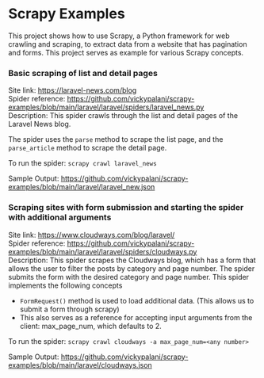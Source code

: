# Scrapy Examples

This project shows how to use Scrapy, a Python framework for web crawling and scraping, to extract data from a website that has pagination and forms. This project serves as example for various Scrapy concepts.

### Basic scraping of list and detail pages

Site link: https://laravel-news.com/blog <br />
Spider reference: https://github.com/vickypalani/scrapy-examples/blob/main/laravel/laravel/spiders/laravel_news.py <br />
Description: This spider crawls through the list and detail pages of the Laravel News blog. 

The spider uses the `parse` method to scrape the list page, and the `parse_article` method to scrape the detail page. 

To run the spider: `scrapy crawl laravel_news`

Sample Output: https://github.com/vickypalani/scrapy-examples/blob/main/laravel/laravel_new.json

### Scraping sites with form submission and starting the spider with additional arguments

Site link: https://www.cloudways.com/blog/laravel/ <br />
Spider reference: https://github.com/vickypalani/scrapy-examples/blob/main/laravel/laravel/spiders/cloudways.py <br />
Description: This spider scrapes the Cloudways blog, which has a form that allows the user to filter the posts by category and page number. The spider submits the form with the desired category and page number. This spider implements the following concepts
- `FormRequest()` method is used to load additional data. (This allows us to submit a form through scrapy)
- This also serves as a reference for accepting input arguments from the client: max_page_num, which defaults to 2.

To run the spider: `scrapy crawl cloudways -a max_page_num=<any number>` 

Sample Output: https://github.com/vickypalani/scrapy-examples/blob/main/laravel/cloudways.json
